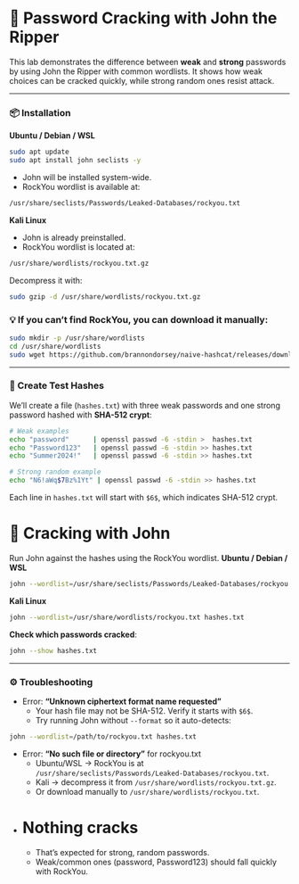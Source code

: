 # 🔨 Password Cracking with John the Ripper

This lab demonstrates the difference between **weak** and **strong** passwords by using John the Ripper with common wordlists. It shows how weak choices can be cracked quickly, while strong random ones resist attack.

---
### 📦 Installation
**Ubuntu / Debian / WSL** 
```bash
sudo apt update
sudo apt install john seclists -y
```
  * John will be installed system-wide.
  * RockYou wordlist is available at:
```bash
/usr/share/seclists/Passwords/Leaked-Databases/rockyou.txt
```
**Kali Linux**
  * John is already preinstalled.
  * RockYou wordlist is located at:
```bash  
/usr/share/wordlists/rockyou.txt.gz
```
Decompress it with:
```bash
sudo gzip -d /usr/share/wordlists/rockyou.txt.gz
```
### 💡 If you can’t find RockYou, you can download it manually:
```bash
sudo mkdir -p /usr/share/wordlists
cd /usr/share/wordlists
sudo wget https://github.com/brannondorsey/naive-hashcat/releases/download/data/rockyou.txt
```
---
### 📝 Create Test Hashes
We’ll create a file (`hashes.txt`) with three weak passwords and one strong password hashed with **SHA-512 crypt**:
```bash
# Weak examples
echo "password"      | openssl passwd -6 -stdin >  hashes.txt
echo "Password123"   | openssl passwd -6 -stdin >> hashes.txt
echo "Summer2024!"   | openssl passwd -6 -stdin >> hashes.txt

# Strong random example
echo "N6!aWq$7Bz%1Yt" | openssl passwd -6 -stdin >> hashes.txt
```
Each line in `hashes.txt` will start with `$6$`, which indicates SHA-512 crypt.
# 🔑 Cracking with John
Run John against the hashes using the RockYou wordlist.
**Ubuntu / Debian / WSL**
```bash
john --wordlist=/usr/share/seclists/Passwords/Leaked-Databases/rockyou.txt hashes.txt
```
**Kali Linux**
```bash
john --wordlist=/usr/share/wordlists/rockyou.txt hashes.txt
```
**Check which passwords cracked**:
```bash
john --show hashes.txt
```

---
### ⚙️ Troubleshooting
- Error: **“Unknown ciphertext format name requested”**
    * Your hash file may not be SHA-512. Verify it starts with `$6$`.
    * Try running John without `--format` so it auto-detects:
```bash
john --wordlist=/path/to/rockyou.txt hashes.txt
```
- Error: **“No such file or directory”** for rockyou.txt
    * Ubuntu/WSL → RockYou is at `/usr/share/seclists/Passwords/Leaked-Databases/rockyou.txt`.
    * Kali → decompress it from `/usr/share/wordlists/rockyou.txt.gz`.
    * Or download manually to `/usr/share/wordlists/rockyou.txt`.
- # Nothing cracks
  * That’s expected for strong, random passwords.
  * Weak/common ones (password, Password123) should fall quickly with RockYou.
